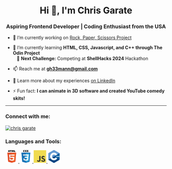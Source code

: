 <h1 align="center">Hi 👋, I'm Chris Garate</h1>
<h3 align="center">Aspiring Frontend Developer | Coding Enthusiast from the USA</h3>

- 🔭 I’m currently working on [Rock, Paper, Scissors Project](https://github.com/GheeMann/rock-paper-scissors)

- 🌱 I’m currently learning **HTML, CSS, Javascript, and C++ through The Odin Project**  
   &nbsp;&nbsp;&nbsp;🎯 **Next Challenge:** Competing at **ShellHacks 2024** Hackathon

- 📫 Reach me at **gh33mann@gmail.com**

- 📄 Learn more about my experiences [on LinkedIn](https://www.linkedin.com/in/chris-garate/)

- ⚡ Fun fact: **I can animate in 3D software and created YouTube comedy skits!**

---

<h3 align="left">Connect with me:</h3>
<p align="left">
  <a href="https://linkedin.com/in/chris garate" target="_blank">
    <img align="center" src="https://raw.githubusercontent.com/rahuldkjain/github-profile-readme-generator/master/src/images/icons/Social/linked-in-alt.svg" alt="chris garate" height="30" width="40" />
  </a>
</p>

<h3 align="left">Languages and Tools:</h3>
<p align="left">
  <a href="https://www.w3.org/html/" target="_blank" rel="noreferrer">
    <img src="https://raw.githubusercontent.com/devicons/devicon/master/icons/html5/html5-original-wordmark.svg" alt="HTML5" width="40" height="40"/>
  </a> 
  <a href="https://www.w3schools.com/css/" target="_blank" rel="noreferrer">
    <img src="https://raw.githubusercontent.com/devicons/devicon/master/icons/css3/css3-original-wordmark.svg" alt="CSS3" width="40" height="40"/>
  </a> 
  <a href="https://developer.mozilla.org/en-US/docs/Web/JavaScript" target="_blank" rel="noreferrer">
    <img src="https://raw.githubusercontent.com/devicons/devicon/master/icons/javascript/javascript-original.svg" alt="JavaScript" width="40" height="40"/>
  </a> 
  <a href="https://www.cplusplus.com/" target="_blank" rel="noreferrer">
    <img src="https://raw.githubusercontent.com/devicons/devicon/master/icons/cplusplus/cplusplus-original.svg" alt="C++" width="40" height
